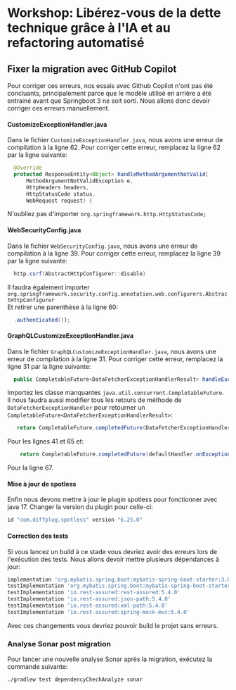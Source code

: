# Workshop: Libérez-vous de la dette technique grâce à l'IA et au refactoring automatisé

## Fixer la migration avec GitHub Copilot

Pour corriger ces erreurs, nos essais avec Github Copilot n'ont pas été concluants, principalement parce que le modèle utilisé en arrière a été entrainé avant que Springboot 3 ne soit sorti.
Nous allons donc devoir corriger ces erreurs manuellement.

#### CustomizeExceptionHandler.java

Dans le fichier `CustomizeExceptionHandler.java`, nous avons une erreur de compilation à la ligne 62. Pour corriger cette erreur, remplacez la ligne 62 par la ligne suivante:

```java
  @Override
  protected ResponseEntity<Object> handleMethodArgumentNotValid(
      MethodArgumentNotValidException e,
      HttpHeaders headers,
      HttpStatusCode status,
      WebRequest request) {
```
N'oubliez pas d'importer `org.springframework.http.HttpStatusCode;`

#### WebSecurityConfig.java

Dans le fichier `WebSecurityConfig.java`, nous avons une erreur de compilation à la ligne 39. Pour corriger cette erreur, remplacez la ligne 39 par la ligne suivante:

```java
  http.csrf(AbstractHttpConfigurer::disable)
```

Il faudra également importer `org.springframework.security.config.annotation.web.configurers.AbstractHttpConfigurer`\
Et retirer une parenthèse à la ligne 60:

```java
  .authenticated());
```

#### GraphQLCustomizeExceptionHandler.java

Dans le fichier `GraphQLCustomizeExceptionHandler.java`, nous avons une erreur de compilation à la ligne 31. Pour corriger cette erreur, remplacez la ligne 31 par la ligne suivante:

```java
  public CompletableFuture<DataFetcherExceptionHandlerResult> handleException(
```

Importez les classe manquantes `java.util.concurrent.CompletableFuture`.\
Il nous faudra aussi modifier tous les retours de méthode de `DataFetcherExceptionHandler` pour retourner un `CompletableFuture<DataFetcherExceptionHandlerResult>`:

 ```java
    return CompletableFuture.completedFuture(DataFetcherExceptionHandlerResult.newResult().error(graphqlError).build());
 ```
Pour les lignes 41 et 65 et:

```java
    return CompletableFuture.completedFuture(defaultHandler.onException(handlerParameters));
```

Pour la ligne 67.

#### Mise à jour de spotless

Enfin nous devons mettre à jour le plugin spotless pour fonctionner avec java 17. Changer la version du plugin pour celle-ci:

```groovy
id "com.diffplug.spotless" version "6.25.0"
```

#### Correction des tests

Si vous lancez un build à ce stade vous devriez avoir des erreurs lors de l'exécution des tests. Nous allons devoir mettre plusieurs dépendances à jour:

 ```groovy
 implementation 'org.mybatis.spring.boot:mybatis-spring-boot-starter:3.0.3'
 testImplementation 'org.mybatis.spring.boot:mybatis-spring-boot-starter-test:3.0.3'
testImplementation 'io.rest-assured:rest-assured:5.4.0'
testImplementation 'io.rest-assured:json-path:5.4.0'
testImplementation 'io.rest-assured:xml-path:5.4.0'
testImplementation 'io.rest-assured:spring-mock-mvc:5.4.0'
```

Avec ces changements vous devriez pouvoir build le projet sans erreurs.


### Analyse Sonar post migration

Pour lancer une nouvelle analyse Sonar après la migration, exécutez la commande suivante:

    ./gradlew test dependencyCheckAnalyze sonar


